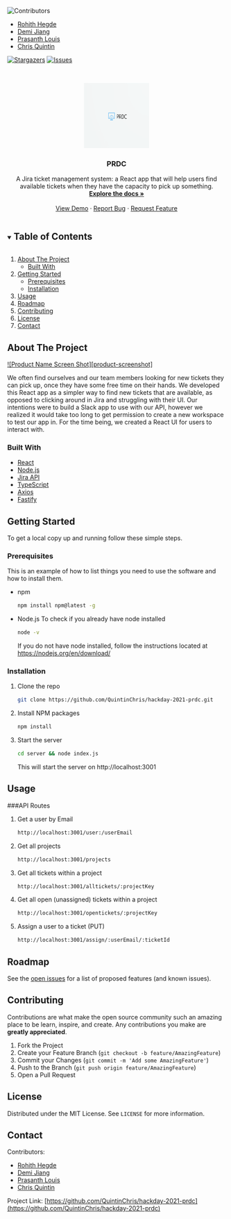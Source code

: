 <!--
*** Thanks for checking out the Best-README-Template. If you have a suggestion
*** that would make this better, please fork the repo and create a pull request
*** or simply open an issue with the tag "enhancement".
*** Thanks again! Now go create something AMAZING! :D
***
***
***
*** To avoid retyping too much info. Do a search and replace for the following:
*** github_username, repo_name, twitter_handle, email, project_title, project_description
-->



<!-- PROJECT SHIELDS -->
<!--
*** I'm using markdown "reference style" links for readability.
*** Reference links are enclosed in brackets [ ] instead of parentheses ( ).
*** See the bottom of this document for the declaration of the reference variables
*** for contributors-url, forks-url, etc. This is an optional, concise syntax you may use.
*** https://www.markdownguide.org/basic-syntax/#reference-style-links
-->
![Contributors][contributors-shield]
- [Rohith Hegde](https://github.com/HegdeRohith) 
- [Demi Jiang](https://github.com/czsyjss) 
- [Prasanth Louis](https://github.com/prasanthlouis) 
- [Chris Quintin](https://github.com/QuintinChris)

[![Stargazers][stars-shield]][stars-url]
[![Issues][issues-shield]][issues-url]




<!-- PROJECT LOGO -->
<br />
<p align="center">
  <a href="https://github.com/QuintinChris/hackday-2021-prdc">
    <img src="logo.png" alt="Logo" width="150" height="150">
  </a>

  <h3 align="center">PRDC</h3>

  <p align="center">
    A Jira ticket management system: a React app that will help users find available tickets when they have the capacity to pick up something.
    <br />
    <a href="https://github.com/github_username/repo_name"><strong>Explore the docs »</strong></a>
    <br />
    <br />
    <a href="https://github.com/QuintinChris/hackday-2021-prdc">View Demo</a>
    ·
    <a href="https://github.com/QuintinChris/hackday-2021-prdc/issues">Report Bug</a>
    ·
    <a href="https://github.com/QuintinChris/hackday-2021-prdc/issues">Request Feature</a>
  </p>
</p>



<!-- TABLE OF CONTENTS -->
<details open="open">
  <summary><h2 style="display: inline-block">Table of Contents</h2></summary>
  <ol>
    <li>
      <a href="#about-the-project">About The Project</a>
      <ul>
        <li><a href="#built-with">Built With</a></li>
      </ul>
    </li>
    <li>
      <a href="#getting-started">Getting Started</a>
      <ul>
        <li><a href="#prerequisites">Prerequisites</a></li>
        <li><a href="#installation">Installation</a></li>
      </ul>
    </li>
    <li><a href="#usage">Usage</a></li>
    <li><a href="#roadmap">Roadmap</a></li>
    <li><a href="#contributing">Contributing</a></li>
    <li><a href="#license">License</a></li>
    <li><a href="#contact">Contact</a></li>
  </ol>
</details>



<!-- ABOUT THE PROJECT -->
## About The Project

[![Product Name Screen Shot][product-screenshot]](https://example.com)

We often find ourselves and our team members looking for new tickets they can pick up, once they have some free time on their hands. We developed this React app as a simpler way to find new tickets that are available, as opposed to clicking around in Jira and struggling with their UI. 
Our intentions were to build a Slack app to use with our API, however we realized it would take too long to get permission to create a new workspace to test our app in. For the time being, we created a React UI for users to interact with.


### Built With

* [React](https://reactjs.org/)
* [Node.js](https://nodejs.org/)
* [Jira API](https://developer.atlassian.com/server/jira/platform/rest-apis/)
* [TypeScript](https://www.typescriptlang.org/)
* [Axios](https://github.com/axios/axios)
* [Fastify](https://www.fastify.io/)



<!-- GETTING STARTED -->
## Getting Started

To get a local copy up and running follow these simple steps.

### Prerequisites

This is an example of how to list things you need to use the software and how to install them.
* npm
  ```sh
  npm install npm@latest -g
  ```
* Node.js
  To check if you already have node installed
  ```sh
  node -v
  ```
  If you do not have node installed, follow the instructions located at https://nodejs.org/en/download/

### Installation

1. Clone the repo
   ```sh
   git clone https://github.com/QuintinChris/hackday-2021-prdc.git
   ```
2. Install NPM packages
   ```sh
   npm install
   ```
3. Start the server
   ```sh
   cd server && node index.js
   ```
   This will start the server on http://localhost:3001



<!-- USAGE EXAMPLES -->
## Usage
###API Routes
1. Get a user by Email
   ```sh
   http://localhost:3001/user:/userEmail
   ```
2. Get all projects
   ```sh
   http://localhost:3001/projects
   ```
3. Get all tickets within a project 
   ```sh
   http://localhost:3001/alltickets/:projectKey
   ```
4. Get all open (unassigned) tickets within a project 
   ```sh
   http://localhost:3001/opentickets/:projectKey
   ```
5. Assign a user to a ticket (PUT)
   ```sh
   http://localhost:3001/assign/:userEmail/:ticketId
   ```




<!-- ROADMAP -->
## Roadmap

See the [open issues](https://github.com/QuintinChris/hackday-2021-prdc/issues) for a list of proposed features (and known issues).



<!-- CONTRIBUTING -->
## Contributing

Contributions are what make the open source community such an amazing place to be learn, inspire, and create. Any contributions you make are **greatly appreciated**.

1. Fork the Project
2. Create your Feature Branch (`git checkout -b feature/AmazingFeature`)
3. Commit your Changes (`git commit -m 'Add some AmazingFeature'`)
4. Push to the Branch (`git push origin feature/AmazingFeature`)
5. Open a Pull Request



<!-- LICENSE -->
## License

Distributed under the MIT License. See `LICENSE` for more information.



<!-- CONTACT -->
## Contact

Contributors:
- [Rohith Hegde](https://github.com/HegdeRohith) 
- [Demi Jiang](https://github.com/czsyjss) 
- [Prasanth Louis](https://github.com/prasanthlouis) 
- [Chris Quintin](https://github.com/QuintinChris)

Project Link: [https://github.com/QuintinChris/hackday-2021-prdc](https://github.com/QuintinChris/hackday-2021-prdc)








<!-- MARKDOWN LINKS & IMAGES -->
<!-- https://www.markdownguide.org/basic-syntax/#reference-style-links -->
[contributors-shield]: https://img.shields.io/github/contributors/QuintinChris/hackday-2021-prdc.svg?style=for-the-badge
[contributors-url]: https://github.com/QuintinChris/hackday-2021-prdc/graphs/contributors
[stars-shield]: https://img.shields.io/github/stars/github_username/repo.svg?style=for-the-badge
[stars-url]: https://github.com/github_username/repo/stargazers
[issues-shield]: https://img.shields.io/github/issues/github_username/repo.svg?style=for-the-badge
[issues-url]: https://github.com/github_username/repo/issues
